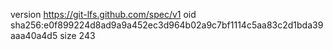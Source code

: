version https://git-lfs.github.com/spec/v1
oid sha256:e0f899224d8ad9a9a452ec3d964b02a9c7bf1114c5aa83c2d1bda39aaa40a4d5
size 243
